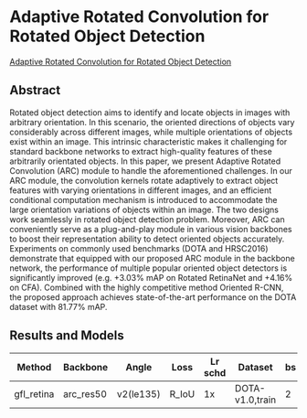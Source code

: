 # Adaptive Rotated Convolution for Rotated Object Detection

[Adaptive Rotated Convolution for Rotated Object Detection](http://arxiv.org/abs/2303.07820)

## Abstract 

Rotated object detection aims to identify and locate objects in images with arbitrary orientation. In this scenario, the oriented directions of objects vary considerably across different images, while multiple orientations of objects exist within an image. This intrinsic characteristic makes it challenging for standard backbone networks to extract high-quality features of these arbitrarily orientated objects. In this paper, we present Adaptive Rotated Convolution (ARC) module to handle the aforementioned challenges. In our ARC module, the convolution kernels rotate adaptively to extract object features with varying orientations in different images, and an efficient conditional computation mechanism is introduced to accommodate the large orientation variations of objects within an image. The two designs work seamlessly in rotated object detection problem. Moreover, ARC can conveniently serve as a plug-and-play module in various vision backbones to boost their representation ability to detect oriented objects accurately. Experiments on commonly used benchmarks (DOTA and HRSC2016) demonstrate that equipped with our proposed ARC module in the backbone network, the performance of multiple popular oriented object detectors is significantly improved (e.g. +3.03% mAP on Rotated RetinaNet and +4.16% on CFA). Combined with the highly competitive method Oriented R-CNN, the proposed approach achieves state-of-the-art performance on the DOTA dataset with 81.77% mAP.

## Results and Models

| Method     | Backbone  | Angle     | Loss  | Lr schd | Dataset         | bs   | preprocess    | $AP_{0.5}$ | $AP_{0.75}$ | $mAP$ |
| ---------- | --------- | --------- | ----- | ------- | --------------- | ---- | ------------- | ---------- | ----------- | ----- |
| gfl_retina | arc_res50 | v2(le135) | R_IoU | 1x      | DOTA-v1.0,train | 2    | 1024x1024,512 | 72.44      | 43.88       | 42.60 |